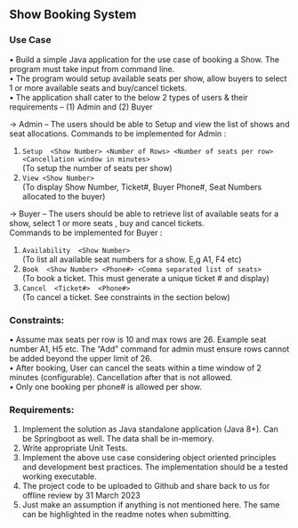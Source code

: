 ## Show Booking System

### Use Case
•   Build a simple Java application for the use case of booking a Show. The program must take input from command line.  
•	The program would setup available seats per show, allow buyers to select 1 or more available seats and buy/cancel tickets.  
•	The application shall cater to the below 2 types of users & their requirements – (1) Admin and (2) Buyer

&rarr; Admin – The users should be able to Setup and view the list of shows and seat allocations.
Commands to be implemented for Admin :
1.	`Setup  <Show Number> <Number of Rows> <Number of seats per row>  <Cancellation window in minutes>`   
      (To setup the number of seats per show)
2.	`View <Show Number>`  
      (To display Show Number, Ticket#, Buyer Phone#, Seat Numbers allocated to the buyer)

&rarr; Buyer – The users should be able to retrieve list of available seats for a show, select 1 or more seats , buy and cancel tickets.  
Commands to be implemented for Buyer :
1. `Availability  <Show Number> `   
   (To list all available seat numbers for a show. E,g A1, F4 etc)
2. `Book  <Show Number> <Phone#> <Comma separated list of seats>  `  
   (To book a ticket. This must generate a unique ticket # and display)
3. `Cancel  <Ticket#>  <Phone#>`  
   (To cancel a ticket. See constraints in the section below)

### Constraints:
•	Assume max seats per row is 10 and max rows are 26. Example seat number A1,  H5 etc. The “Add” command for admin must ensure rows cannot be added beyond the upper limit of 26.  
•	After booking, User can cancel the seats within a time window of 2 minutes (configurable).   Cancellation after that is not allowed.  
•	Only one booking per phone# is allowed per show.

### Requirements:
1.	Implement the solution as Java standalone application (Java 8+). Can be Springboot as well. The data shall be in-memory.
2.	Write appropriate Unit Tests.
3.	Implement the above use case considering object oriented principles and development best practices. The implementation should be a tested working executable.
4.	The project code to be uploaded to Github and share back to us for offline review by 31 March 2023
5.	Just make an assumption if anything is not mentioned here. The same can be highlighted in the readme notes when submitting.